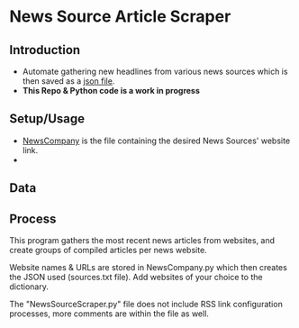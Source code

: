 # News Source Article Scraper

## Introduction
* Automate gathering new headlines from various news sources which is then saved as a [json file](https://docs.python.org/3/library/json.html). 
* **This Repo & Python code is a work in progress**

## Setup/Usage
* [NewsCompany](https://github.com/tenaciousR/NewsSourceScraper/blob/master/NewsCompany.py) is the file containing the desired News Sources' website link.
* 
## Data

## Process 
This program gathers the most recent news articles from websites, and create groups of compiled articles per news website.

Website names & URLs are stored in NewsCompany.py which then creates the JSON used (sources.txt file). Add websites of your choice to the dictionary.

The "NewsSourceScraper.py" file does not include RSS link configuration processes, more comments are within the file as well.
